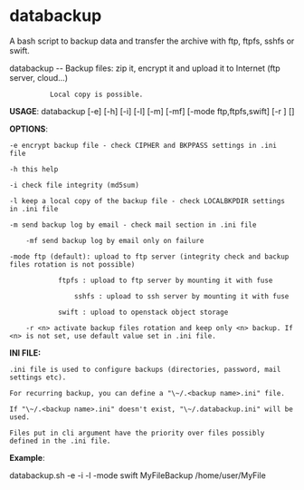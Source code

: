 # databackup

A bash script to backup data and transfer the archive with ftp, ftpfs, sshfs or swift.

databackup -- Backup files: zip it, encrypt it and upload it to Internet (ftp server, cloud...)

              Local copy is possible.

**USAGE**: databackup [-e] [-h] [-i] [-l] [-m] [-mf] [-mode ftp,ftpfs,swift] [-r <n>] <backup name> [<files>]

**OPTIONS**:

	-e encrypt backup file - check CIPHER and BKPPASS settings in .ini file

	-h this help

	-i check file integrity (md5sum)

	-l keep a local copy of the backup file - check LOCALBKPDIR settings in .ini file

	-m send backup log by email - check mail section in .ini file

        -mf send backup log by email only on failure

	-mode ftp (default): upload to ftp server (integrity check and backup files rotation is not possible)

	            ftpfs : upload to ftp server by mounting it with fuse

                    sshfs : upload to ssh server by mounting it with fuse

	            swift : upload to openstack object storage

        -r <n> activate backup files rotation and keep only <n> backup. If <n> is not set, use default value set in .ini file.

**INI FILE:**

	.ini file is used to configure backups (directories, password, mail settings etc).

	For recurring backup, you can define a "\~/.<backup name>.ini" file.

	If "\~/.<backup name>.ini" doesn't exist, "\~/.databackup.ini" will be used.

	Files put in cli argument have the priority over files possibly defined in the .ini file.

**Example**:

databackup.sh -e -i -l -mode swift MyFileBackup /home/user/MyFile


